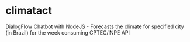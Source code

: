 # climatact
DialogFlow Chatbot with NodeJS - Forecasts the climate for specified city (in Brazil) for the week consuming CPTEC/INPE API
